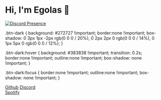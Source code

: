 <h1>Hi, I'm Egolas 👋</h1>



<div>
  
[![Discord Presence](https://lanyard-profile-readme.vercel.app/api/705355571209175071)](https://discord.com/users/705355571209175071)
  
</div>

.btn-dark {
    background: #272727 !important;
    border:none !important;
    box-shadow: 0 3px 1px -2px rgb(0 0 0 / 20%), 0 2px 2px 0 rgb(0 0 0 / 14%), 0 1px 5px 0 rgb(0 0 0 / 12%);
}

.btn-dark:hover {
    background: #383838 !important;
    transition: 0.2s;
    border:none !important;
    outline:none !important;
    box-shadow: none !important;
}


.btn-dark:focus {
    border:none !important;
    outline:none !important;
    box-shadow: none !important;
}

<div class="buttons">
          <a type="button" class="btn btn-dark" href="https://github.com/EgolasDev" target="_blank"><i class="fab fa-github"></i>  Github</a>
          <a type="button" class="btn btn-dark" href="https://discord.com/users/705355571209175071" target="_blank"><i class="fab fa-discord"></i>  Discord</a>
          <br/>
          <a type="button" class="btn mt-2 btn-dark" href="https://open.spotify.com/user/2f21h46p16gob29xihp33molx?si=kjKGxIxHT8ehHt-20zUEFw&utm_source=copy-link&dl_branch=1" target="_blank"><i class="fab fa-spotify"></i>  Spotify</a>
      
           
          
   

